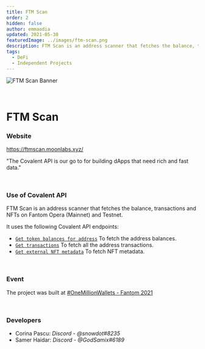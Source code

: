 ```yaml
---
title: FTM Scan
order: 2  
hidden: false
author: emmaodia
updated: 2021-05-30
featuredImage: ../images/ftm-scan.png
description: FTM Scan is an address scanner that fetches the balance, transactions and NFTs on Fantom Opera (Mainnet) and Testnet.
tags: 
  - DeFi
  - Independent Projects
---
```


![FTM Scan Banner](../../images/ftm-scan.png)

&nbsp;
# FTM Scan

### Website
https://ftmscan.moonlabs.xyz/

<Aside>

"The Covalent API is our go to for building dApps that need rich and fast data."

</Aside>

&nbsp;

### Use of Covalent API
FTM Scan is an address scanner that fetches the balance, transactions and NFTs on Fantom Opera (Mainnet) and Testnet.

It uses the following Covalent API endpoints:
- [`Get token balances for address`](https://www.covalenthq.com/docs/api/#get-/v1/{chain_id}/address/{address}/balances_v2/) To fetch the address balances.
- [`Get transactions`](https://www.covalenthq.com/docs/api/#get-/v1/{chain_id}/address/{address}/transactions_v2/) To fetch all the address transactions.
- [`Get external NFT metadata`](https://www.covalenthq.com/docs/api/#get-/v1/{chain_id}/tokens/{contract_address}/nft_metadata/{token_id}/) To fetch NFT metadata.

&nbsp;

### Event
The project was built at [#OneMillionWallets - Fantom 2021](https://www.covalenthq.com/blog/omw-fantom-winners/)

&nbsp;

### Developers

- Corina Pascu: *Discord - @snowdot#8235*
- Samer Haidar: *Discord - @GodSamix#6189*
